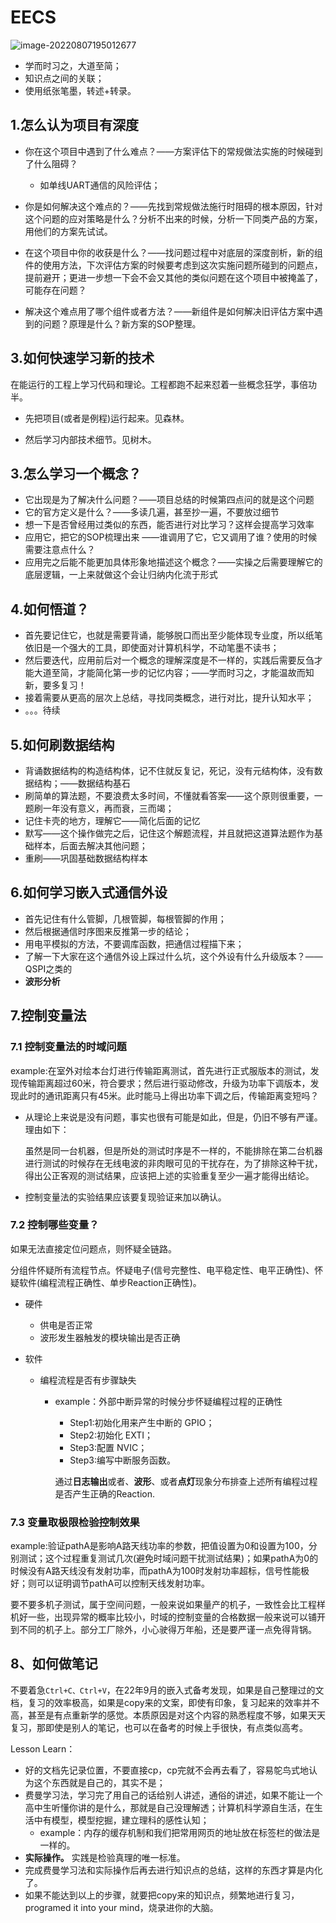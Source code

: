 # EECS

 ![image-20220807195012677](https://pic-1304959529.cos.ap-guangzhou.myqcloud.com/DB/image-20220807195012677.png)

- 学而时习之，大道至简；
- 知识点之间的关联；
- 使用纸张笔墨，转述+转录。



## 1.怎么认为项目有深度

- 你在这个项目中遇到了什么难点？——方案评估下的常规做法实施的时候碰到了什么阻碍？
  - 如单线UART通信的风险评估；

- 你是如何解决这个难点的？——先找到常规做法施行时阻碍的根本原因，针对这个问题的应对策略是什么？分析不出来的时候，分析一下同类产品的方案，用他们的方案先试试。
- 在这个项目中你的收获是什么？——找问题过程中对底层的深度剖析，新的组件的使用方法，下次评估方案的时候要考虑到这次实施问题所碰到的问题点，提前避开；更进一步想一下会不会又其他的类似问题在这个项目中被掩盖了，可能存在问题？
- 解决这个难点用了哪个组件或者方法？——新组件是如何解决旧评估方案中遇到的问题？原理是什么？新方案的SOP整理。

## 3.如何快速学习新的技术

在能运行的工程上学习代码和理论。工程都跑不起来怼着一些概念狂学，事倍功半。

- 先把项目(或者是例程)运行起来。见森林。

- 然后学习内部技术细节。见树木。

  

## 3.怎么学习一个概念？

- 它出现是为了解决什么问题？——项目总结的时候第四点问的就是这个问题
- 它的官方定义是什么？——多读几遍，甚至抄一遍，不要放过细节
- 想一下是否曾经用过类似的东西，能否进行对比学习？这样会提高学习效率
- 应用它，把它的SOP梳理出来 ——谁调用了它，它又调用了谁？使用的时候需要注意点什么？
- 应用完之后能不能更加具体形象地描述这个概念？——实操之后需要理解它的底层逻辑，一上来就做这个会让归纳内化流于形式

## 4.如何悟道？

- 首先要记住它，也就是需要背诵，能够脱口而出至少能体现专业度，所以纸笔依旧是一个强大的工具，即使面对计算机科学，不动笔墨不读书；
- 然后要迭代，应用前后对一个概念的理解深度是不一样的，实践后需要反刍才能大道至简，才能简化第一步的记忆内容；——学而时习之，才能温故而知新，要多复习！
- 接着需要从更高的层次上总结，寻找同类概念，进行对比，提升认知水平；
- 。。。待续



## 5.如何刷数据结构

- 背诵数据结构的构造结构体，记不住就反复记，死记，没有元结构体，没有数据结构；——数据结构基石
- 刷简单的算法题，不要浪费太多时间，不懂就看答案——这个原则很重要，一题刷一年没有意义，再而衰，三而竭；
- 记住卡壳的地方，理解它——简化后面的记忆
- 默写——这个操作做完之后，记住这个解题流程，并且就把这道算法题作为基础样本，后面去解决其他问题；
- 重刷——巩固基础数据结构样本



## 6.如何学习嵌入式通信外设

- 首先记住有什么管脚，几根管脚，每根管脚的作用；
- 然后根据通信时序图来反推第一步的结论；
- 用电平模拟的方法，不要调库函数，把通信过程描下来；
- 了解一下大家在这个通信外设上踩过什么坑，这个外设有什么升级版本？——QSPI之类的
- **波形分析**



## 7.控制变量法

### 7.1 控制变量法的时域问题

example:在室外对绘本台灯进行传输距离测试，首先进行正式服版本的测试，发现传输距离超过60米，符合要求；然后进行驱动修改，升级为功率下调版本，发现此时的通讯距离只有45米。此时能马上得出功率下调之后，传输距离变短吗？

- 从理论上来说是没有问题，事实也很有可能是如此，但是，仍旧不够有严谨。理由如下：

  虽然是同一台机器，但是所处的测试时序是不一样的，不能排除在第二台机器进行测试的时候存在无线电波的非肉眼可见的干扰存在，为了排除这种干扰，得出公正客观的测试结果，应该把上述的实验重复至少一遍才能得出结论。

- 控制变量法的实验结果应该要复现验证来加以确认。

### 7.2 控制哪些变量？

如果无法直接定位问题点，则怀疑全链路。

分组件怀疑所有流程节点。怀疑电子(信号完整性、电平稳定性、电平正确性)、怀疑软件(编程流程正确性、单步Reaction正确性)。

- 硬件

  - 供电是否正常
  - 波形发生器触发的模块输出是否正确

- 软件

  - 编程流程是否有步骤缺失

    - example：外部中断异常的时候分步怀疑编程过程的正确性

      - Step1:初始化用来产生中断的 GPIO；  
      - Step2:初始化 EXTI；  
      - Step3:配置 NVIC；  
      - Step3:编写中断服务函数。

      通过**日志输出**或者、**波形**、或者**点灯**现象分布排查上述所有编程过程是否产生正确的Reaction.

### 7.3 变量取极限检验控制效果

example:验证pathA是影响A路天线功率的参数，把值设置为0和设置为100，分别测试；这个过程重复测试几次(避免时域问题干扰测试结果)；如果pathA为0的时候没有A路天线没有发射功率，而pathA为100时发射功率超标，信号性能极好；则可以证明调节pathA可以控制天线发射功率。

要不要多机子测试，属于空间问题，一般来说如果量产的机子，一致性会比工程样机好一些，出现异常的概率比较小，时域的控制变量的合格数据一般来说可以铺开到不同的机子上。部分工厂除外，小心驶得万年船，还是要严谨一点免得背锅。



## 8、如何做笔记

不要着急`Ctrl+C、Ctrl+V`，在22年9月的嵌入式备考发现，如果是自己整理过的文档，复习的效率极高，如果是copy来的文案，即使有印象，复习起来的效率并不高，甚至是有点重新学的感觉。本质原因是对这个内容的熟悉程度不够，如果天天复习，那即使是别人的笔记，也可以在备考的时候上手很快，有点类似高考。

Lesson Learn：

- 好的文档先记录位置，不要直接cp，cp完就不会再去看了，容易鸵鸟式地认为这个东西就是自己的，其实不是；
- 费曼学习法，学习完了用自己的话给别人讲述，通俗的讲述，如果不能让一个高中生听懂你讲的是什么，那就是自己没理解透；计算机科学源自生活，在生活中有模型，模型挖掘，建立理科的感性认知；
  - example：内存的缓存机制和我们把常用网页的地址放在标签栏的做法是一样的。
- **实际操作。** 实践是检验真理的唯一标准。
- 完成费曼学习法和实际操作后再去进行知识点的总结，这样的东西才算是内化了。
- 如果不能达到以上的步骤，就要把copy来的知识点，频繁地进行复习，programed it into your mind，烧录进你的大脑。
